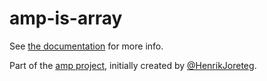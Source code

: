 # amp-is-array

See [the documentation](http://amp.ampersandjs.com#amp-is-array) for more info.

Part of the [amp project](http://amp.ampersandjs.com#amp-is-array), initially created by [@HenrikJoreteg](http://twitter.com/henrikjoreteg).
